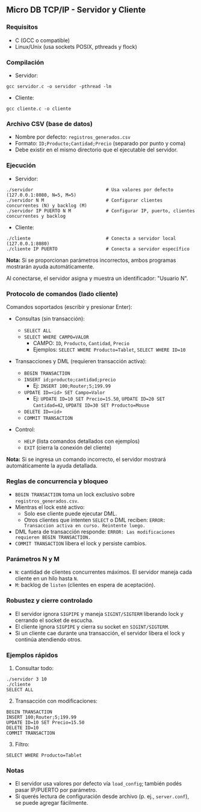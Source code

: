## Micro DB TCP/IP - Servidor y Cliente

### Requisitos
- C (GCC o compatible)
- Linux/Unix (usa sockets POSIX, pthreads y flock)

### Compilación
- Servidor:
```
gcc servidor.c -o servidor -pthread -lm
```
- Cliente:
```
gcc cliente.c -o cliente
```

### Archivo CSV (base de datos)
- Nombre por defecto: `registros_generados.csv`
- Formato: `ID;Producto;Cantidad;Precio` (separado por punto y coma)
- Debe existir en el mismo directorio que el ejecutable del servidor.

### Ejecución
- Servidor:
```
./servidor                           # Usa valores por defecto (127.0.0.1:8080, N=5, M=5)
./servidor N M                       # Configurar clientes concurrentes (N) y backlog (M)
./servidor IP PUERTO N M             # Configurar IP, puerto, clientes concurrentes y backlog
```
- Cliente:
```
./cliente                            # Conecta a servidor local (127.0.0.1:8080)
./cliente IP PUERTO                  # Conecta a servidor específico
```

**Nota:** Si se proporcionan parámetros incorrectos, ambos programas mostrarán ayuda automáticamente.

Al conectarse, el servidor asigna y muestra un identificador: "Usuario N".

### Protocolo de comandos (lado cliente)
Comandos soportados (escribir y presionar Enter):
- Consultas (sin transacción):
  - `SELECT ALL`
  - `SELECT WHERE CAMPO=VALOR`
    - CAMPO: `ID`, `Producto`, `Cantidad`, `Precio`
    - Ejemplos: `SELECT WHERE Producto=Tablet`, `SELECT WHERE ID=10`

- Transacciones y DML (requieren transacción activa):
  - `BEGIN TRANSACTION`
  - `INSERT id;producto;cantidad;precio`
    - Ej: `INSERT 100;Router;5;199.99`
  - `UPDATE ID=<id> SET Campo=Valor`
    - Ej: `UPDATE ID=10 SET Precio=15.50`, `UPDATE ID=20 SET Cantidad=42`, `UPDATE ID=30 SET Producto=Mouse`
  - `DELETE ID=<id>`
  - `COMMIT TRANSACTION`

- Control:
  - `HELP` (lista comandos detallados con ejemplos)
  - `EXIT` (cierra la conexión del cliente)

**Nota:** Si se ingresa un comando incorrecto, el servidor mostrará automáticamente la ayuda detallada.

### Reglas de concurrencia y bloqueo
- `BEGIN TRANSACTION` toma un lock exclusivo sobre `registros_generados.csv`.
- Mientras el lock esté activo:
  - Solo ese cliente puede ejecutar DML.
  - Otros clientes que intenten `SELECT` o DML reciben: `ERROR: Transaccion activa en curso. Reintente luego.`
- DML fuera de transacción responde: `ERROR: Las modificaciones requieren BEGIN TRANSACTION.`
- `COMMIT TRANSACTION` libera el lock y persiste cambios.

### Parámetros N y M
- `N`: cantidad de clientes concurrentes máximos. El servidor maneja cada cliente en un hilo hasta `N`.
- `M`: backlog de `listen` (clientes en espera de aceptación).

### Robustez y cierre controlado
- El servidor ignora `SIGPIPE` y maneja `SIGINT/SIGTERM` liberando lock y cerrando el socket de escucha.
- El cliente ignora `SIGPIPE` y cierra su socket en `SIGINT/SIGTERM`.
- Si un cliente cae durante una transacción, el servidor libera el lock y continúa atendiendo otros.

### Ejemplos rápidos
1) Consultar todo:
```
./servidor 3 10
./cliente
SELECT ALL
```
2) Transacción con modificaciones:
```
BEGIN TRANSACTION
INSERT 100;Router;5;199.99
UPDATE ID=10 SET Precio=15.50
DELETE ID=10
COMMIT TRANSACTION
```
3) Filtro:
```
SELECT WHERE Producto=Tablet
```

### Notas
- El servidor usa valores por defecto vía `load_config`; también podés pasar IP/PUERTO por parámetro.
- Si querés lectura de configuración desde archivo (p. ej., `server.conf`), se puede agregar fácilmente.